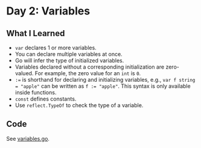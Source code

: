 # Day 2: Variables

## What I Learned
- `var` declares 1 or more variables.
- You can declare multiple variables at once.
- Go will infer the type of initialized variables.
- Variables declared without a corresponding initialization are zero-valued. For example, the zero value for an `int` is `0`.
- `:=` is shorthand for declaring and initializing variables, e.g., `var f string = "apple"` can be written as `f := "apple"`. This syntax is only available inside functions.
- `const` defines constants.
- Use `reflect.TypeOf` to check the type of a variable.

## Code
See [variables.go](variables.go).
